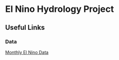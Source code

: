 # El Nino Hydrology Project
## Useful Links

### Data
[Monthly El Nino Data](https://origin.cpc.ncep.noaa.gov/products/analysis_monitoring/ensostuff/ONI_v5.php)

